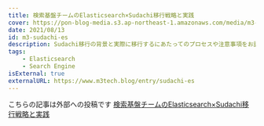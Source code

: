 ```yaml
---
title: 検索基盤チームのElasticsearch×Sudachi移行戦略と実践
cover: https://pon-blog-media.s3.ap-northeast-1.amazonaws.com/media/m3-es-sudachi.jpeg
date: 2021/08/13
id: m3-sudachi-es
description: Sudachi移行の背景と実際に移行するにあたってのプロセスや注意事項をお話しします。
tags:
    - Elasticsearch
    - Search Engine
isExternal: true
externalURL: https://www.m3tech.blog/entry/sudachi-es
---
```


こちらの記事は外部への投稿です
[検索基盤チームのElasticsearch×Sudachi移行戦略と実践](https://www.m3tech.blog/entry/sudachi-es)
